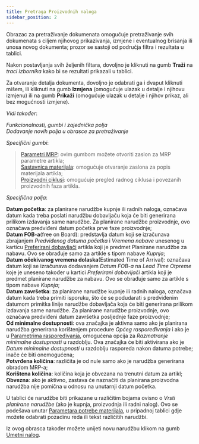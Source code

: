 ```yaml
---
title: Pretraga Proizvodnih naloga 
sidebar_position: 2
---
```


Obrazac za pretraživanje dokumenata omogućuje pretraživanje svih dokumenata s ciljem njihovog prikazivanja, izmjene i eventualnog brisanja ili unosa novog dokumenta; prozor se sastoji od područja filtra i rezultata u tablici. 

Nakon postavljanja svih željenih filtara, dovoljno je kliknuti na gumb **Traži** na *traci izbornika* kako bi se rezultati prikazali u tablici. 

Za otvaranje detalja dokumenta, dovoljno je odabrati ga i dvaput kliknuti mišem, ili kliknuti na gumb **Izmjena** (omogućuje ulazak u detalje i njihovu izmjenu) ili na gumb **Prikaži** (omogućuje ulazak u detalje i njihov prikaz, ali bez mogućnosti izmjene).

*Vidi također*: 

*Funkcionalnosti, gumbi i zajednička polja*   
*Dodavanje novih polja u obrasce za pretraživanje*   


*Specifični gumbi*:

> [Parametri MRP](/docs/configurations/parameters/production/mrp-parameters/search-mrp-parameters): ovim gumbom možete otvoriti zaslon za MRP parametre artikla;               
> [Sastavnica materijala](/docs/erp-home/registers/production/bill-of-materials/search-and-insert-assemblies): omogućuje otvaranje zaslona za popis materijala artikla;    
> [Proizvodni ciklusi](/docs/erp-home/registers/production/routes/new-route): omogućuje pregled radnog ciklusa i povezanih proizvodnih faza artikla.  

*Specifična polja*:

**Datum početka**: za planirane narudžbe kupnje ili radnih naloga, označava datum kada treba poslati narudžbu dobavljaču koja će biti generirana prilikom izdavanja same narudžbe. Za planirane narudžbe proizvodnje, ovo označava predviđeni datum početka prve faze proizvodnje;    
**Datum FOB-a**(free on Board): predstavlja datum koji se izračunava zbrajanjem *Predviđenog datuma početka* i *Vremena nabave* unesenog u karticu [Preferirani dobavljači](/docs/erp-home/registers/items/create-new-items/item-registry/procurement) artikla koji je predmet Planirane narudžbe za nabavu. Ovo se obrađuje samo za artikle s tipom nabave *Kupnja*;    
**Datum očekivanog vremena dolaska**(Estimated Time of Arrival): označava datum koji se izračunava dodavanjem *Datum FOB-a* na *Lead Time Otpreme* koje je uneseno također u kartici  *Preferirani dobavljači* artikla koji je predmet planirane narudžbe za nabavu. Ovo se obrađuje samo za artikle s tipom nabave *Kupnja*;      
**Datum završetka**: za planirane narudžbe kupnje ili radnih naloga, označava datum kada treba primiti isporuku, što će se podudarati s predviđenim datumom primitka linije narudžbe dobavljača koja će biti generirana prilikom izdavanja same narudžbe. Za planirane narudžbe proizvodnje, ovo označava predviđeni datum završetka posljednje faze proizvodnje;    
**Od minimalne dostupnosti**: ova značajka je aktivna samo ako je planirana narudžba generirana korištenjem procedure *Općeg raspoređivanja* i ako je u [Parametrima raspoređivanja](/docs/planning/ms-master-scheduling/general-schedule), omogućena opcija za *Razmatranje minimalne dostupnosti* u razdoblju. Ova značajka će biti aktivirana ako je *Datum minimalne dostupnosti* u razdoblju rasporeda nakon datuma potrebe; inače će biti onemogućena;              
**Potvrđena količina**: različita je od nule samo ako je narudžba generirana obradom MRP-a;    
**Korištena količina**: količina koja je obvezana na trenutni datum za artikl;    
**Obvezna**: ako je aktivno, zastava će naznačiti da planirana proizvodna narudžba nije pomična u odnosu na unutarnji datum početka.  

U tablici će narudžbe biti prikazane u različitim bojama ovisno o *Vrsti planirane narudžbe* (ako je kupnja, proizvodnja ili radni nalog). Ovo se podešava unutar [Parametara potrebe materijala](/docs/configurations/parameters/production/resource-requirements-parameters), u pripadnoj tablici gdje možete odabrati pozadinu reda ili tekst različitih narudžbi.  

Iz ovog obrasca također možete unijeti novu narudžbu klikom na gumb [Umetni nalog](/docs/planning/ms-master-scheduling/planned-orders/new-planned-order).
